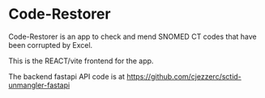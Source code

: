 # Code-Restorer

Code-Restorer is an app to check and mend SNOMED CT codes that have been corrupted by Excel.

This is the REACT/vite frontend for the app.

The backend fastapi API code is at https://github.com/cjezzerc/sctid-unmangler-fastapi
